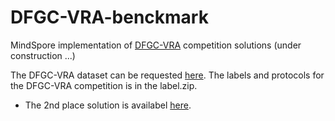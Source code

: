 # DFGC-VRA-benckmark
MindSpore implementation of [DFGC-VRA](https://codalab.lisn.upsaclay.fr/competitions/10754) competition solutions (under construction ...)

The DFGC-VRA dataset can be requested [here](https://github.com/NiCE-X/DFGC-2022). The labels and protocols for the DFGC-VRA competition is in the label.zip.

* The 2nd place solution is availabel [here](https://openi.pcl.ac.cn/AsadaYouko/DFGC2023).
